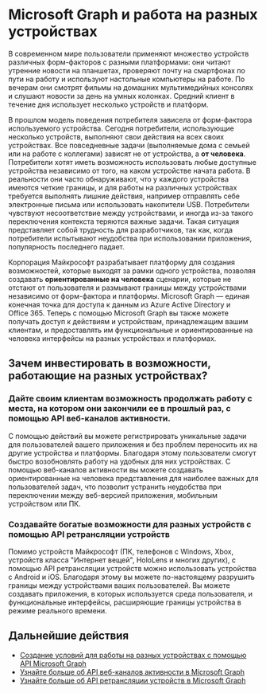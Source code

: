 # <a name="cross-device-experiences-in-microsoft-graph"></a>Microsoft Graph и работа на разных устройствах

В современном мире пользователи применяют множество устройств различных форм-факторов с разными платформами: они читают утренние новости на планшетах, проверяют почту на смартфонах по пути на работу и используют настольные компьютеры на работе. По вечерам они смотрят фильмы на домашних мультимедийных консолях и слушают новости за день на умных колонках. Средний клиент в течение дня использует несколько устройств и платформ. 

В прошлом модель поведения потребителя зависела от форм-фактора используемого устройства. Сегодня потребители, использующие несколько устройств, выполняют свои действия на всех своих устройствах. Все повседневные задачи (выполняемые дома с семьей или на работе с коллегами) зависят не от устройства, а **от человека**. Потребители хотят иметь возможность использовать любые доступные устройства независимо от того, на каком устройстве начата работа. В реальности они часто обнаруживают, что у каждого устройства имеются четкие границы, и для работы на различных устройствах требуется выполнять лишние действия, например отправлять себе электронные письма или использовать накопители USB. Потребители чувствуют несоответствие между устройствами, и иногда из-за такого переключения контекста теряются важные задачи. Такая ситуация представляет собой трудность для разработчиков, так как, когда потребители испытывают неудобства при использовании приложения, популярность последнего падает.

Корпорация Майкрософт разрабатывает платформу для создания возможностей, которые выходят за рамки одного устройства, позволяя создавать **ориентированные на человека** сценарии, которые не отстают от пользователя и размывают границы между устройствами независимо от форм-фактора и платформы. Microsoft Graph — единая конечная точка для доступа к данным из Azure Active Directory и Office 365. Теперь с помощью Microsoft Graph вы также можете получать доступ к действиям и устройствам, принадлежащим вашим клиентам, и предоставлять им функциональные и ориентированные на человека интерфейсы на разных устройствах и платформах. 

## <a name="why-invest-in-cross-device-experiences"></a>Зачем инвестировать в возможности, работающие на разных устройствах?

### <a name="let-customers-pick-up-where-they-leave-off-with-the-activity-feed-api"></a>Дайте своим клиентам возможность продолжать работу с места, на котором они закончили ее в прошлый раз, с помощью API веб-каналов активности. 
С помощью действий вы можете регистрировать уникальные задачи для пользователей вашего приложения и без проблем переносить их на другие устройства и платформы. Благодаря этому пользователи смогут быстро возобновлять работу на удобных для них устройствах. С помощью веб-каналов активности вы можете создавать ориентированные на человека представления для наиболее важных для пользователей задач, что позволит устранить неудобства при переключении между веб-версией приложения, мобильным устройством или ПК. 

### <a name="build-rich-cross-device-experiences-by-using-the-device-relay-api"></a>Создавайте богатые возможности для разных устройств с помощью API ретрансляции устройств 
Помимо устройств Майкрософт (ПК, телефонов с Windows, Xbox, устройств класса "Интернет вещей", HoloLens и многих других), с помощью API ретрансляции устройств можно использовать устройства с Android и iOS. Благодаря этому вы можете по-настоящему разрушить границы между устройствами ваших пользователей. Вы можете создавать приложения, в которых используется среда пользователя, и функциональные интерфейсы, расширяющие границы устройства в режиме реального времени. 

## <a name="next-steps"></a>Дальнейшие действия

- [Создание условий для работы на разных устройствах с помощью API Microsoft Graph](../api-reference/v1.0/resources/cross-device-reference-overview.md)
- [Узнайте больше об API веб-каналов активности в Microsoft Graph](activity-feed-concept-overview.md)
- [Узнайте больше об API ретрансляции устройств в Microsoft Graph](device-relay-concept-overview.md)
